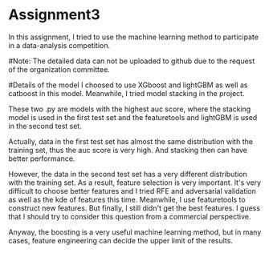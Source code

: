 # Assignment3

In this assignment, I tried to use the machine learning method
to participate in a data-analysis competition.

#Note:
The detailed data can not be uploaded to github due to the request
of the organization committee.

#Details of the model
I choosed to use XGboost and lightGBM as well as catboost in this 
model. Meanwhile, I tried model stacking in the project. 

These two .py are models with the highest auc score, where the stacking
model is used in the first test set and the featuretools and 
lightGBM is used in the second test set.

Actually, data in the first test set has almost the same distribution
with the training set, thus the auc score is very high. And stacking 
then can have better performance.

However, the data in the second test set has a very different distribution
with the training set. As a result, feature selection is very important.
It's very difficult to choose better features and I tried RFE and adversarial
validation as well as the kde of features this time. Meanwhile, I use featuretools
to construct new features.
But finally, I still 
didn't get the best features. I guess that I should try to consider
this question from a commercial perspective.

Anyway, the boosting is a very useful machine learning method, but
in many cases, feature engineering can decide the upper limit of the 
results.